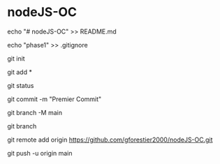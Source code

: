 # nodeJS-OC

 


echo "# nodeJS-OC" >> README.md

echo "phase1" >> .gitignore

git init

git add *

git status

git commit -m "Premier Commit" 

git branch -M main 

git branch

git remote add origin https://github.com/gforestier2000/nodeJS-OC.git

git push -u origin main